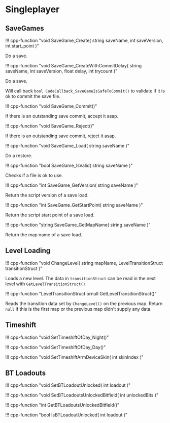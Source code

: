 # Singleplayer

## SaveGames

!!! cpp-function "void SaveGame_Create( string saveName, int saveVersion, int start_point )"

  Do a save.

!!! cpp-function "void SaveGame_CreateWithCommitDelay( string saveName, int saveVersion, float delay, int trycount )"

  Do a save.
  
  Will call back `bool CodeCallback_SaveGameIsSafeToCommit()` to validate if it is ok to commit the save file.

!!! cpp-function "void SaveGame_Commit()"

  If there is an outstanding save commit, accept it asap.

!!! cpp-function "void SaveGame_Reject()"

  If there is an outstanding save commit, reject it asap.

!!! cpp-function "void SaveGame_Load( string saveName )"

  Do a restore.

!!! cpp-function "bool SaveGame_IsValid( string saveName )"

  Checks if a file is ok to use.

!!! cpp-function "int SaveGame_GetVersion( string saveName )"

  Return the script version of a save load.

!!! cpp-function "int SaveGame_GetStartPoint( string saveName )"

  Return the script start point of a save load.

!!! cpp-function "string SaveGame_GetMapName( string saveName )"

  Return the map name of a save load.

## Level Loading

!!! cpp-function "void ChangeLevel( string mapName, LevelTransitionStruct transitionStruct )"

  Loads a new level. The data in `transitionStruct` can be read in the next level with `GetLevelTransitionStruct()`.

!!! cpp-function "LevelTransitionStruct ornull GetLevelTransitionStruct()"

  Reads the transition data set by `ChangeLevel()` on the previous map.
  Return `null` if this is the first map or the previous map didn't supply any data.

## Timeshift

!!! cpp-function "void SetTimeshiftOfDay_Night()"

!!! cpp-function "void SetTimeshiftOfDay_Day()"

!!! cpp-function "void SetTimeshiftArmDeviceSkin( int skinIndex )"

## BT Loadouts

!!! cpp-function "void SetBTLoadoutUnlocked( int loadout )"

!!! cpp-function "void SetBTLoadoutsUnlockedBitfield( int unlockedBits )"

!!! cpp-function "int GetBTLoadoutsUnlockedBitfield()"

!!! cpp-function "bool IsBTLoadoutUnlocked( int loadout )"
